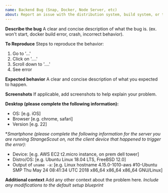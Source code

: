 ```yaml
---
name: Backend Bug (Snap, Docker, Node Server, etc)
about: Report an issue with the distribution system, build system, or the node server
---
```


**Describe the bug**
A clear and concise description of what the bug is. (ex. won't start, docker build error, crash, incorrect behavior).

**To Reproduce**
Steps to reproduce the behavior:
1. Go to '...'
2. Click on '....'
3. Scroll down to '....'
4. See error

**Expected behavior**
A clear and concise description of what you expected to happen.

**Screenshots**
If applicable, add screenshots to help explain your problem.

**Desktop (please complete the following information):**
 - OS: [e.g. iOS]
 - Browser [e.g. chrome, safari]
 - Version [e.g. 22]

**Smartphone (please complete the following information for the *server you are running StrangeScout on, not the client device that happened to trigger the error):**
 - Device: [e.g. AWS EC2 t2.micro instance, on prem dell tower]
 - Distro/OS: [e.g. Ubuntu Linux 18.04 LTS, FreeBSD 12.0]
 - Output of `uname -a`: [e.g. Linux hostname 4.15.0-1010-aws #10-Ubuntu SMP Thu May 24 08:41:34 UTC 2018 x86_64 x86_64 x86_64 GNU/Linux]

**Additional context**
Add any other context about the problem here. *Include any modifications to the default setup blueprint*
